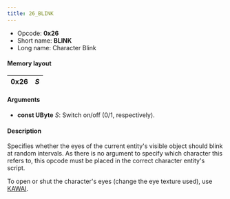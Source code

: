 ```yaml
---
title: 26_BLINK
---
```


- Opcode: **0x26**
- Short name: **BLINK**
- Long name: Character Blink

#### Memory layout

| 0x26 | *S* |
|------|-----|

#### Arguments

- **const UByte** *S*: Switch on/off (0/1, respectively).

#### Description

Specifies whether the eyes of the current entity's visible object should blink at random intervals. As there is no argument to specify which character this refers to, this opcode must be placed in the correct character entity's script.

To open or shut the character's eyes (change the eye texture used), use [KAWAI](28_KAWAI).
